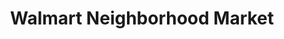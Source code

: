 ---
title: "Walmart Neighborhood Market"
url: /gulfport/walmart-neighborhood-market-highway-49/
shop: supermarket
---